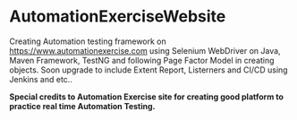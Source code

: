 # AutomationExerciseWebsite
Creating Automation testing framework on https://www.automationexercise.com using Selenium WebDriver on Java, Maven Framework, TestNG and following Page Factor Model in creating objects.
Soon upgrade to include Extent Report, Listerners and CI/CD using Jenkins and etc..


**Special credits to Automation Exercise site for creating good platform to practice real time Automation Testing.**
